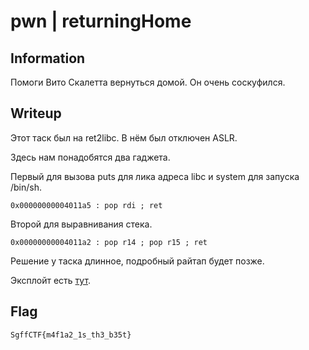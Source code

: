 # pwn | returningHome

## Information

Помоги Вито Скалетта вернуться домой. Он очень соскуфился.

## Writeup

Этот таск был на ret2libc. В нём был отключен ASLR.

Здесь нам понадобятся два гаджета.

Первый для вызова puts для лика адреса libc и system для запуска /bin/sh.
```
0x00000000004011a5 : pop rdi ; ret
```

Второй для выравнивания стека.
```
0x00000000004011a2 : pop r14 ; pop r15 ; ret
```

Решение у таска длинное, подробный райтап будет позже.

Эксплойт есть [тут](exploit.py).

## Flag
`SgffCTF{m4f1a2_1s_th3_b35t}`
